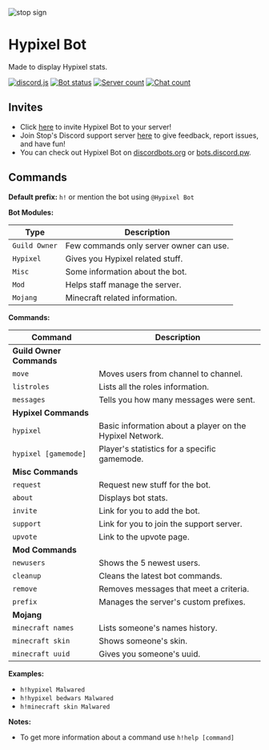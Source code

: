 ![stop sign](https://github.com/IcepTo2/Hypixel-Bot/blob/master/images/HypixelBanner.png?raw=true)

# Hypixel Bot

Made to display Hypixel stats.

[![discord.js](https://img.shields.io/badge/discord-py-blue.svg)](https://github.com/Rapptz/discord.py)
[![Bot status](https://discordbots.org/api/widget/status/333422871567400961.svg)](https://discordbots.org/bot/333422871567400961)
[![Server count](https://discordbots.org/api/widget/servers/333422871567400961.svg)](https://discordbots.org/bot/333422871567400961)
[![Chat count](https://img.shields.io/discord/385954529557872640.svg)](https://discord.gg/GRPUTrS)

## Invites

* Click [here](https://discordapp.com/oauth2/authorize?client_id=333422871567400961&scope=bot&permissions=268561472) to invite Hypixel Bot to your server!
* Join Stop's Discord support server [here](https://discord.gg/GRPUTrS) to give feedback, report issues, and have fun!
* You can check out Hypixel Bot on [discordbots.org](https://discordbots.org/bot/333422871567400961) or [bots.discord.pw](https://bots.discord.pw/bots/333422871567400961).

## Commands

**Default prefix:** `h!` or mention the bot using `@Hypixel Bot`

**Bot Modules:**

|Type|Description|
|---|---|
|`Guild Owner`|Few commands only server owner can use.|
|`Hypixel`|Gives you Hypixel related stuff.|
|`Misc`|Some information about the bot.|
|`Mod`|Helps staff manage the server.|
|`Mojang`|Minecraft related information.|

**Commands:**


|Command|Description|
|---|---|
|**Guild Owner Commands**||
|`move`|Moves users from channel to channel.|
|`listroles`|Lists all the roles information.|
|`messages`|Tells you how many messages were sent.|
|**Hypixel Commands**||
|`hypixel`|Basic information about a player on the Hypixel Network.|
|`hypixel [gamemode]`|Player's statistics for a specific gamemode.|
|**Misc Commands**||
|`request`|Request new stuff for the bot.|
|`about`|Displays bot stats.|
|`invite`|Link for you to add the bot.|
|`support`|Link for you to join the support server.|
|`upvote`|Link to the upvote page.|
|**Mod Commands**||
|`newusers`|Shows the 5 newest users.|
|`cleanup`|Cleans the latest bot commands.|
|`remove`|Removes messages that meet a criteria.|
|`prefix`|Manages the server's custom prefixes.|
|**Mojang**||
|`minecraft names`|Lists someone's names history.|
|`minecraft skin`|Shows someone's skin.|
|`minecraft uuid`|Gives you someone's uuid.|


**Examples:**

* `h!hypixel Malwared`
* `h!hypixel bedwars Malwared`
* `h!minecraft skin Malwared`

**Notes:**
* To get more information about a command use `h!help [command]`